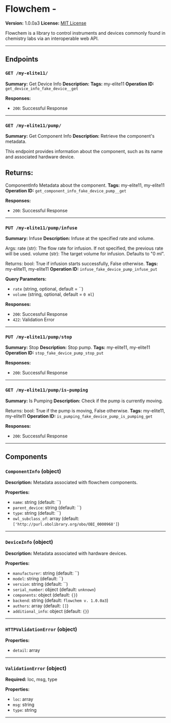 # Flowchem - 

**Version:** 1.0.0a3
**License:** [MIT License](https://opensource.org/licenses/MIT)

Flowchem is a library to control instruments and devices commonly found in chemistry labs via an interoperable web API.

---

## Endpoints

### `GET /my-elite11/`

**Summary:** Get Device Info
**Description:** 
**Tags:** my-elite11
**Operation ID:** `get_device_info_fake_device__get`

**Responses:**
- `200`: Successful Response

---

### `GET /my-elite11/pump/`

**Summary:** Get Component Info
**Description:** Retrieve the component's metadata.

This endpoint provides information about the component, such as its name and associated hardware device.

Returns:
--------
ComponentInfo
    Metadata about the component.
**Tags:** my-elite11, my-elite11
**Operation ID:** `get_component_info_fake_device_pump__get`

**Responses:**
- `200`: Successful Response

---

### `PUT /my-elite11/pump/infuse`

**Summary:** Infuse
**Description:** Infuse at the specified rate and volume.

Args:
    rate (str): The flow rate for infusion. If not specified, the previous rate will be used.
    volume (str): The target volume for infusion. Defaults to "0 ml".

Returns:
    bool: True if infusion starts successfully, False otherwise.
**Tags:** my-elite11, my-elite11
**Operation ID:** `infuse_fake_device_pump_infuse_put`

**Query Parameters:**
- `rate` (string, optional, default = ``)
- `volume` (string, optional, default = `0 ml`)

**Responses:**
- `200`: Successful Response
- `422`: Validation Error

---

### `PUT /my-elite11/pump/stop`

**Summary:** Stop
**Description:** Stop pump.
**Tags:** my-elite11, my-elite11
**Operation ID:** `stop_fake_device_pump_stop_put`

**Responses:**
- `200`: Successful Response

---

### `GET /my-elite11/pump/is-pumping`

**Summary:** Is Pumping
**Description:** Check if the pump is currently moving.

Returns:
    bool: True if the pump is moving, False otherwise.
**Tags:** my-elite11, my-elite11
**Operation ID:** `is_pumping_fake_device_pump_is_pumping_get`

**Responses:**
- `200`: Successful Response

---

## Components

### `ComponentInfo` (object)

**Description:** Metadata associated with flowchem components.

**Properties:**
- `name`: string (default: ``)
- `parent_device`: string (default: ``)
- `type`: string (default: ``)
- `owl_subclass_of`: array (default: `['http://purl.obolibrary.org/obo/OBI_0000968']`)

---

### `DeviceInfo` (object)

**Description:** Metadata associated with hardware devices.

**Properties:**
- `manufacturer`: string (default: ``)
- `model`: string (default: ``)
- `version`: string (default: ``)
- `serial_number`: object (default: `unknown`)
- `components`: object (default: `{}`)
- `backend`: string (default: `flowchem v. 1.0.0a3`)
- `authors`: array (default: `[]`)
- `additional_info`: object (default: `{}`)

---

### `HTTPValidationError` (object)


**Properties:**
- `detail`: array

---

### `ValidationError` (object)

**Required:** loc, msg, type

**Properties:**
- `loc`: array
- `msg`: string
- `type`: string

---
